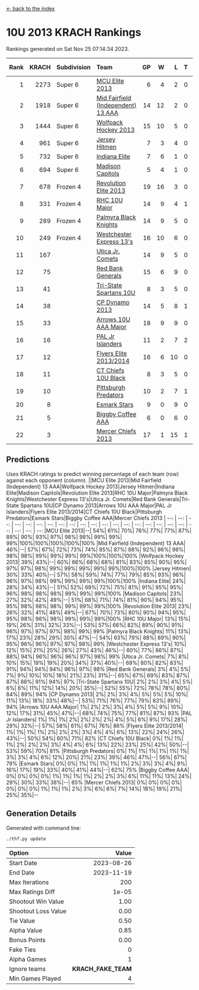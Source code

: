 [<- back to the index](readme.md)
# 10U 2013 KRACH Rankings
Rankings generated on Sat Nov 25 07:14:34 2023.

Rank|KRACH|Subdivision|Team|GP|W|L|T|OTW|OTL|SoS|Exp Wins|Win Diff
---:|---:|:---|:---|---:|---:|---:|---:|---:|---:|---:|---:|---:
1|2273|Super 6|[MCU Elite 2013](https://gamesheetstats.com/seasons/3664/teams/140889/schedule)|6|4|2|0|0|0|1100|4.9|0.0
2|1918|Super 6|[Mid Fairfield (Independent) 13 AAA](https://gamesheetstats.com/seasons/3664/teams/140891/schedule)|14|12|2|0|2|0|393|12.9|0.0
3|1444|Super 6|[Wolfpack Hockey 2013](https://gamesheetstats.com/seasons/3664/teams/140894/schedule)|15|10|5|0|0|1|959|10.9|0.0
4|961|Super 6|[Jersey Hitmen](https://gamesheetstats.com/seasons/3664/teams/140893/schedule)|7|3|4|0|0|1|1440|3.9|0.0
5|732|Super 6|[Indiana Elite](https://gamesheetstats.com/seasons/3664/teams/144358/schedule)|7|6|1|0|0|0|191|6.8|-0.0
6|694|Super 6|[Madison Capitols](https://gamesheetstats.com/seasons/3664/teams/162460/schedule)|5|4|1|0|1|0|259|4.8|-0.0
7|678|Frozen 4|[Revolution Elite 2013](https://gamesheetstats.com/seasons/3664/teams/140904/schedule)|19|16|3|0|2|0|305|16.9|0.0
8|331|Frozen 4|[RHC 10U Major](https://gamesheetstats.com/seasons/3664/teams/140895/schedule)|14|9|4|1|1|1|457|10.4|0.0
9|289|Frozen 4|[Palmyra Black Knights](https://gamesheetstats.com/seasons/3664/teams/140906/schedule)|14|9|5|0|0|1|446|9.9|0.0
10|249|Frozen 4|[Westchester Express 13's](https://gamesheetstats.com/seasons/3664/teams/140899/schedule)|16|10|6|0|0|1|356|10.9|0.0
11|167||[Utica Jr. Comets](https://gamesheetstats.com/seasons/3664/teams/140900/schedule)|14|9|5|0|3|0|131|9.9|0.0
12|75||[Red Bank Generals](https://gamesheetstats.com/seasons/3664/teams/140896/schedule)|15|6|9|0|0|2|393|6.9|0.0
13|41||[Tri-State Spartans 10U](https://gamesheetstats.com/seasons/3664/teams/144359/schedule)|8|3|5|0|0|1|400|3.8|-0.0
14|38||[CP Dynamo 2013](https://gamesheetstats.com/seasons/3664/teams/140901/schedule)|14|5|8|1|0|1|394|6.4|0.0
15|33||[Arrows 10U AAA Major](https://gamesheetstats.com/seasons/3664/teams/140902/schedule)|18|9|9|0|0|1|96|9.9|0.0
16|16||[PAL Jr Islanders](https://gamesheetstats.com/seasons/3664/teams/140903/schedule)|11|2|7|2|1|0|316|3.9|0.0
17|12||[Flyers Elite 2013/2014](https://gamesheetstats.com/seasons/3664/teams/140898/schedule)|16|6|10|0|0|0|124|6.9|0.0
18|11||[CT Chiefs 10U Black](https://gamesheetstats.com/seasons/3664/teams/140892/schedule)|8|3|5|0|0|0|46|3.9|0.0
19|10||[Pittsburgh Predators](https://gamesheetstats.com/seasons/3664/teams/140907/schedule)|10|2|7|1|0|0|239|3.4|0.0
20|8||[Esmark Stars](https://gamesheetstats.com/seasons/3664/teams/140905/schedule)|9|0|9|0|0|0|361|0.9|0.0
21|5||[Biggby Coffee AAA](https://gamesheetstats.com/seasons/3664/teams/144357/schedule)|6|0|6|0|0|0|326|0.8|-0.0
22|3||[Mercer Chiefs 2013](https://gamesheetstats.com/seasons/3664/teams/140897/schedule)|17|1|15|1|0|0|279|2.4|0.0

## Predictions
Uses KRACH ratings to predict winning percentage of each team (row) against each opponent (column).
||MCU Elite 2013|Mid Fairfield (Independent) 13 AAA|Wolfpack Hockey 2013|Jersey Hitmen|Indiana Elite|Madison Capitols|Revolution Elite 2013|RHC 10U Major|Palmyra Black Knights|Westchester Express 13's|Utica Jr. Comets|Red Bank Generals|Tri-State Spartans 10U|CP Dynamo 2013|Arrows 10U AAA Major|PAL Jr Islanders|Flyers Elite 2013/2014|CT Chiefs 10U Black|Pittsburgh Predators|Esmark Stars|Biggby Coffee AAA|Mercer Chiefs 2013
| --: | --: | --: | --: | --: | --: | --: | --: | --: | --: | --: | --: | --: | --: | --: | --: | --: | --: | --: | --: | --: | --: | --: 
|MCU Elite 2013|--| 54%| 61%| 70%| 76%| 77%| 77%| 87%| 89%| 90%| 93%| 97%| 98%| 98%| 99%| 99%| 99%|100%|100%|100%|100%|100%
|Mid Fairfield (Independent) 13 AAA| 46%|--| 57%| 67%| 72%| 73%| 74%| 85%| 87%| 88%| 92%| 96%| 98%| 98%| 98%| 99%| 99%| 99%| 99%|100%|100%|100%
|Wolfpack Hockey 2013| 39%| 43%|--| 60%| 66%| 68%| 68%| 81%| 83%| 85%| 90%| 95%| 97%| 97%| 98%| 99%| 99%| 99%| 99%| 99%|100%|100%
|Jersey Hitmen| 30%| 33%| 40%|--| 57%| 58%| 59%| 74%| 77%| 79%| 85%| 93%| 96%| 96%| 97%| 98%| 99%| 99%| 99%| 99%|100%|100%
|Indiana Elite| 24%| 28%| 34%| 43%|--| 51%| 52%| 69%| 72%| 75%| 81%| 91%| 95%| 95%| 96%| 98%| 98%| 98%| 99%| 99%| 99%|100%
|Madison Capitols| 23%| 27%| 32%| 42%| 49%|--| 51%| 68%| 71%| 74%| 81%| 90%| 94%| 95%| 95%| 98%| 98%| 98%| 99%| 99%| 99%|100%
|Revolution Elite 2013| 23%| 26%| 32%| 41%| 48%| 49%|--| 67%| 70%| 73%| 80%| 90%| 94%| 95%| 95%| 98%| 98%| 98%| 99%| 99%| 99%|100%
|RHC 10U Major| 13%| 15%| 19%| 26%| 31%| 32%| 33%|--| 53%| 57%| 66%| 82%| 89%| 90%| 91%| 96%| 97%| 97%| 97%| 98%| 99%| 99%
|Palmyra Black Knights| 11%| 13%| 17%| 23%| 28%| 29%| 30%| 47%|--| 54%| 63%| 79%| 88%| 89%| 90%| 95%| 96%| 96%| 97%| 97%| 98%| 99%
|Westchester Express 13's| 10%| 12%| 15%| 21%| 25%| 26%| 27%| 43%| 46%|--| 60%| 77%| 86%| 87%| 88%| 94%| 96%| 96%| 96%| 97%| 98%| 99%
|Utica Jr. Comets|  7%|  8%| 10%| 15%| 19%| 19%| 20%| 34%| 37%| 40%|--| 69%| 80%| 82%| 83%| 91%| 94%| 94%| 94%| 96%| 97%| 98%
|Red Bank Generals|  3%|  4%|  5%|  7%|  9%| 10%| 10%| 18%| 21%| 23%| 31%|--| 65%| 67%| 69%| 83%| 87%| 87%| 88%| 91%| 94%| 97%
|Tri-State Spartans 10U|  2%|  2%|  3%|  4%|  5%|  6%|  6%| 11%| 12%| 14%| 20%| 35%|--| 52%| 55%| 72%| 78%| 78%| 80%| 84%| 89%| 94%
|CP Dynamo 2013|  2%|  2%|  3%|  4%|  5%|  5%|  5%| 10%| 11%| 13%| 18%| 33%| 48%|--| 53%| 71%| 76%| 77%| 79%| 83%| 89%| 94%
|Arrows 10U AAA Major|  1%|  2%|  2%|  3%|  4%|  5%|  5%|  9%| 10%| 12%| 17%| 31%| 45%| 47%|--| 68%| 74%| 75%| 77%| 81%| 87%| 93%
|PAL Jr Islanders|  1%|  1%|  1%|  2%|  2%|  2%|  2%|  4%|  5%|  6%|  9%| 17%| 28%| 29%| 32%|--| 57%| 58%| 61%| 67%| 76%| 86%
|Flyers Elite 2013/2014|  1%|  1%|  1%|  1%|  2%|  2%|  2%|  3%|  4%|  4%|  6%| 13%| 22%| 24%| 26%| 43%|--| 50%| 54%| 60%| 71%| 82%
|CT Chiefs 10U Black|  0%|  1%|  1%|  1%|  2%|  2%|  2%|  3%|  4%|  4%|  6%| 13%| 22%| 23%| 25%| 42%| 50%|--| 53%| 59%| 70%| 81%
|Pittsburgh Predators|  0%|  1%|  1%|  1%|  1%|  1%|  1%|  3%|  3%|  4%|  6%| 12%| 20%| 21%| 23%| 39%| 46%| 47%|--| 56%| 67%| 79%
|Esmark Stars|  0%|  0%|  1%|  1%|  1%|  1%|  1%|  2%|  3%|  3%|  4%|  9%| 16%| 17%| 19%| 33%| 40%| 41%| 44%|--| 62%| 75%
|Biggby Coffee AAA|  0%|  0%|  0%|  0%|  1%|  1%|  1%|  1%|  2%|  2%|  3%|  6%| 11%| 11%| 13%| 24%| 29%| 30%| 33%| 38%|--| 65%
|Mercer Chiefs 2013|  0%|  0%|  0%|  0%|  0%|  0%|  0%|  1%|  1%|  1%|  2%|  3%|  6%|  6%|  7%| 14%| 18%| 19%| 21%| 25%| 35%|--

## Generation Details

Generated with command line:
```
./thf.py update
```

| Option | Value |
| :----- | ----: |
| Start Date | 2023-08-26 |
| End Date | 2023-11-19 |
| Max Iterations | 200 |
| Max Ratings Diff | 1e-05 |
| Shootout Win Value | 1.00 |
| Shootout Loss Value | 0.00 |
| Tie Value | 0.50 |
| Alpha Value | 0.85 |
| Bonus Points | 0.00 |
| Fake Ties | 0 |
| Alpha Games | 1 |
| Ignore teams | __KRACH_FAKE_TEAM__ |
| Min Games Played | 4 |

